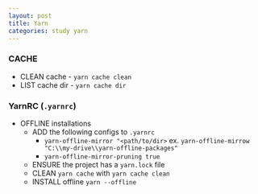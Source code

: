 ```yaml
---
layout: post
title: Yarn
categories: study yarn
---
```


### CACHE
- CLEAN cache - `yarn cache clean`
- LIST cache dir - `yarn cache dir`

### YarnRC (`.yarnrc`)
- OFFLINE installations
  - ADD the following configs to `.yarnrc`
    - `yarn-offline-mirror "<path/to/dir>` ex. `yarn-offline-mirrow "C:\\my-drive\\yarn-offline-packages"`
    - `yarn-offline-mirror-pruning true`
  - ENSURE the project has a `yarn.lock` file
  - CLEAN `yarn cache` with `yarn cache clean`
  - INSTALL offline `yarn --offline`
  

